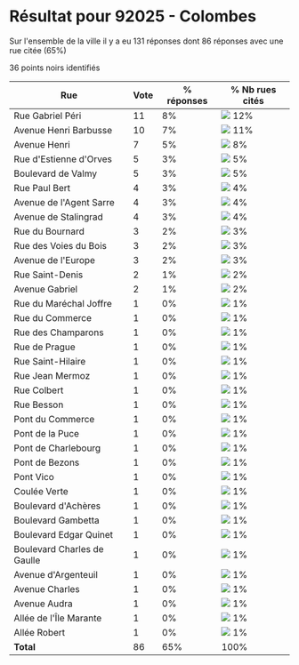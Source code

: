 # Résultat pour 92025 - Colombes

Sur l'ensemble de la ville il y a eu 131 réponses dont 86 réponses avec une rue citée (65%)

36 points noirs identifiés

| Rue | Vote | % réponses | % Nb rues cités|
|-----|------|------------|----------------|
| Rue Gabriel Péri | 11 | 8% | <img src="../../img/bar_12.gif" />&nbsp;12%|
| Avenue Henri Barbusse | 10 | 7% | <img src="../../img/bar_11.gif" />&nbsp;11%|
| Avenue Henri | 7 | 5% | <img src="../../img/bar_8.gif" />&nbsp;8%|
| Rue d'Estienne d'Orves | 5 | 3% | <img src="../../img/bar_5.gif" />&nbsp;5%|
| Boulevard de Valmy | 5 | 3% | <img src="../../img/bar_5.gif" />&nbsp;5%|
| Rue Paul Bert | 4 | 3% | <img src="../../img/bar_4.gif" />&nbsp;4%|
| Avenue de l'Agent Sarre | 4 | 3% | <img src="../../img/bar_4.gif" />&nbsp;4%|
| Avenue de Stalingrad | 4 | 3% | <img src="../../img/bar_4.gif" />&nbsp;4%|
| Rue du Bournard | 3 | 2% | <img src="../../img/bar_3.gif" />&nbsp;3%|
| Rue des Voies du Bois | 3 | 2% | <img src="../../img/bar_3.gif" />&nbsp;3%|
| Avenue de l'Europe | 3 | 2% | <img src="../../img/bar_3.gif" />&nbsp;3%|
| Rue Saint-Denis | 2 | 1% | <img src="../../img/bar_2.gif" />&nbsp;2%|
| Avenue Gabriel | 2 | 1% | <img src="../../img/bar_2.gif" />&nbsp;2%|
| Rue du Maréchal Joffre | 1 | 0% | <img src="../../img/bar_1.gif" />&nbsp;1%|
| Rue du Commerce | 1 | 0% | <img src="../../img/bar_1.gif" />&nbsp;1%|
| Rue des Champarons | 1 | 0% | <img src="../../img/bar_1.gif" />&nbsp;1%|
| Rue de Prague | 1 | 0% | <img src="../../img/bar_1.gif" />&nbsp;1%|
| Rue Saint-Hilaire | 1 | 0% | <img src="../../img/bar_1.gif" />&nbsp;1%|
| Rue Jean Mermoz | 1 | 0% | <img src="../../img/bar_1.gif" />&nbsp;1%|
| Rue Colbert | 1 | 0% | <img src="../../img/bar_1.gif" />&nbsp;1%|
| Rue Besson | 1 | 0% | <img src="../../img/bar_1.gif" />&nbsp;1%|
| Pont du Commerce | 1 | 0% | <img src="../../img/bar_1.gif" />&nbsp;1%|
| Pont de la Puce | 1 | 0% | <img src="../../img/bar_1.gif" />&nbsp;1%|
| Pont de Charlebourg | 1 | 0% | <img src="../../img/bar_1.gif" />&nbsp;1%|
| Pont de Bezons | 1 | 0% | <img src="../../img/bar_1.gif" />&nbsp;1%|
| Pont Vico | 1 | 0% | <img src="../../img/bar_1.gif" />&nbsp;1%|
| Coulée Verte | 1 | 0% | <img src="../../img/bar_1.gif" />&nbsp;1%|
| Boulevard d'Achères | 1 | 0% | <img src="../../img/bar_1.gif" />&nbsp;1%|
| Boulevard Gambetta | 1 | 0% | <img src="../../img/bar_1.gif" />&nbsp;1%|
| Boulevard Edgar Quinet | 1 | 0% | <img src="../../img/bar_1.gif" />&nbsp;1%|
| Boulevard Charles de Gaulle | 1 | 0% | <img src="../../img/bar_1.gif" />&nbsp;1%|
| Avenue d'Argenteuil | 1 | 0% | <img src="../../img/bar_1.gif" />&nbsp;1%|
| Avenue Charles | 1 | 0% | <img src="../../img/bar_1.gif" />&nbsp;1%|
| Avenue Audra | 1 | 0% | <img src="../../img/bar_1.gif" />&nbsp;1%|
| Allée de l'Île Marante | 1 | 0% | <img src="../../img/bar_1.gif" />&nbsp;1%|
| Allée Robert | 1 | 0% | <img src="../../img/bar_1.gif" />&nbsp;1%|
| **Total** | 86 | 65% | 100%|
